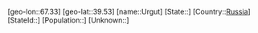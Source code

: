 ﻿---
location: [39.53,67.33]
type: City
tags:
- geo/City


SpocWebEntityId: 35126
isDeleted: false
confidential: public

---
[geo-lon::67.33]
[geo-lat::39.53]
[name::Urgut]
[State::]
[Country::[Russia](geo/Continent/Europe/Russia.md)]
[StateId::]
[Population::]
[Unknown::]


